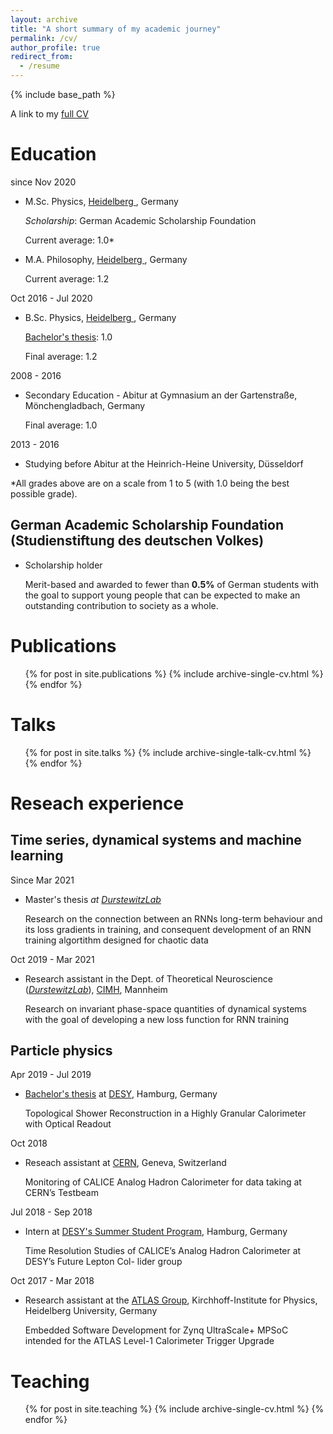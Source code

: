 ```yaml
---
layout: archive
title: "A short summary of my academic journey"
permalink: /cv/
author_profile: true
redirect_from:
  - /resume
---
```


{% include base_path %}

A link to my [full CV](./../files/jm_CV.pdf)

Education
======
since Nov 2020

* M.Sc. Physics, [Heidelberg ](https://www.physik.uni-heidelberg.de/studium/master?lang=en), Germany

  *Scholarship*: German Academic Scholarship Foundation

  Current average: 1.0*

* M.A. Philosophy, [Heidelberg ](https://www.uni-heidelberg.de/md/philsem/studienberatung/master_engl.pdf), Germany

  Current average: 1.2

Oct 2016 - Jul 2020

* B.Sc. Physics, [Heidelberg ](https://www.uni-heidelberg.de/en/study/all-subjects/physics/physics-bachelor-100), Germany

  [Bachelor's thesis](./../files/BA_JM.pdf): 1.0 

  Final average: 1.2 

2008 - 2016

* Secondary Education - Abitur at Gymnasium an der Gartenstraße, Mönchengladbach, Germany

  Final average: 1.0 

2013 - 2016

* Studying before Abitur at the Heinrich-Heine University, Düsseldorf

*All grades above are on a scale from 1 to 5 (with 1.0 being the best possible grade).

## German Academic Scholarship Foundation (Studienstiftung des deutschen Volkes)

* Scholarship holder

  Merit-based and awarded to fewer than **0.5%** of German students with the goal to support young people that can be expected to make an outstanding contribution to society as a whole.

Publications
======

  <ul>{% for post in site.publications %}
    {% include archive-single-cv.html %}
  {% endfor %}</ul>


Talks
======

  <ul>{% for post in site.talks %}
    {% include archive-single-talk-cv.html %}
  {% endfor %}</ul>

Reseach experience
======

## Time series, dynamical systems and machine learning

Since Mar 2021

* Master's thesis *at [DurstewitzLab](https://durstewitzlab.github.io)*

  Research on the connection between an RNNs long-term behaviour and its loss gradients in training, and consequent development of an RNN training algortithm designed for chaotic data

Oct 2019 -  Mar 2021

* Research assistant in the Dept. of Theoretical Neuroscience (*[DurstewitzLab](https://durstewitzlab.github.io)*), [CIMH](https://www.zi-mannheim.de/en.html), Mannheim

  Research on invariant phase-space quantities of dynamical systems with the goal of developing a new loss function for RNN training

## Particle physics

Apr 2019 - Jul 2019

* [Bachelor's thesis](./../files/BA_JM.pdf) at [DESY](https://www.desy.de/index_eng.html), Hamburg, Germany

  Topological Shower Reconstruction in a Highly Granular Calorimeter with Optical Readout

Oct 2018

* Reseach assistant at [CERN](https://www.google.com/search?client=safari&rls=en&q=CERN&ie=UTF-8&oe=UTF-8), Geneva, Switzerland

  Monitoring of CALICE Analog Hadron Calorimeter for data taking at CERN’s Testbeam

Jul 2018 - Sep 2018

* Intern at [DESY's Summer Student Program](https://www.google.com/search?client=safari&rls=en&q=desy+summer+program+2018&ie=UTF-8&oe=UTF-8), Hamburg, Germany

  Time Resolution Studies of CALICE’s Analog Hadron Calorimeter at DESY’s Future Lepton Col- lider group

Oct 2017 - Mar 2018 

* Research assistant at the [ATLAS Group](https://www.kip.uni-heidelberg.de/atlas/), Kirchhoff-Institute for Physics, Heidelberg University, Germany

  Embedded Software Development for Zynq UltraScale+ MPSoC intended for the ATLAS Level-1 Calorimeter Trigger Upgrade


Teaching
======
  <ul>{% for post in site.teaching %}
    {% include archive-single-cv.html %}
  {% endfor %}</ul>
